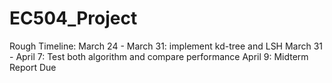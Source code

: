 # EC504_Project
Rough Timeline:
March 24 - March 31: implement kd-tree and LSH
March 31 - April 7: Test both algorithm and compare performance
April 9: Midterm Report Due
